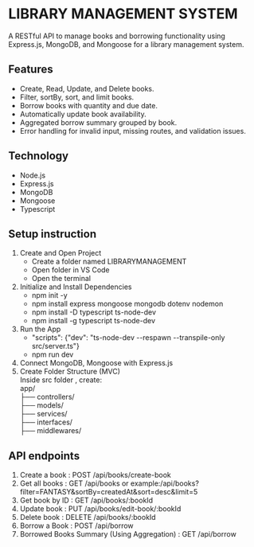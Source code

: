 # **LIBRARY MANAGEMENT SYSTEM**  
A RESTful API to manage books and borrowing functionality using Express.js, MongoDB, and Mongoose for a library management system.  

## Features  
* Create, Read, Update, and Delete books.   
* Filter, sortBy, sort, and limit books.  
* Borrow books with quantity and due date.  
* Automatically update book availability. 
* Aggregated borrow summary grouped by book.  
* Error handling for invalid input, missing routes, and validation issues.  

## Technology
* Node.js
* Express.js
* MongoDB 
* Mongoose
* Typescript

## Setup instruction
1. Create and Open Project
    * Create a folder named LIBRARYMANAGEMENT
    * Open folder in VS Code
    * Open the terminal
2. Initialize and Install Dependencies
    * npm init -y                      
    * npm install express mongoose mongodb dotenv nodemon  
    * npm install -D typescript ts-node-dev
    * npm install -g typescript ts-node-dev
3. Run the App
    * "scripts": {"dev": "ts-node-dev --respawn --transpile-only src/server.ts"}
    * npm run dev
4. Connect MongoDB, Mongoose with Express.js
5. Create Folder Structure (MVC)  
    Inside src folder , create:  
    app/  
    ├── controllers/  
    ├── models/    
    ├── services/  
    ├── interfaces/  
    ├── middlewares/  

## API endpoints
1. Create a book : POST /api/books/create-book
2. Get all books : GET /api/books or example:/api/books?filter=FANTASY&sortBy=createdAt&sort=desc&limit=5
3. Get book by ID : GET /api/books/:bookId
4. Update book : PUT /api/books/edit-book/:bookId
5. Delete book : DELETE /api/books/:bookId
6. Borrow a Book : POST /api/borrow
7. Borrowed Books Summary (Using Aggregation) : GET /api/borrow
